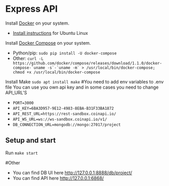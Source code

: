 # Express API

Install [Docker](https://www.docker.com/) on your system.

* [Install instructions](https://docs.docker.com/installation/ubuntulinux/) for Ubuntu Linux

Install [Docker Compose](http://docs.docker.com/compose/) on your system.

* Python/pip: `sudo pip install -U docker-compose`
* Other: ``curl -L https://github.com/docker/compose/releases/download/1.1.0/docker-compose-`uname -s`-`uname -m` > /usr/local/bin/docker-compose; chmod +x /usr/local/bin/docker-compose``

Install Make `sudo apt install make`
#You need to add env variables to .env file
You can use you own api key and in some cases you need to change API_URL'S
- `PORT=3000`
- `API_KEY=6BA3D957-9E12-4983-8EBA-B31F33BA1872`
- `API_REST_URL=https://rest-sandbox.coinapi.io/`
- `API_WS_URL=ws://ws-sandbox.coinapi.io/v1/`
- `DB_CONNECTION_URL=mongodb://mongo:27017/project`

## Setup and start
Run `make start`

#Other
- You can find DB UI here http://127.0.0.1:8888/db/project/
- You can find API here http://127.0.0.1:6868/

